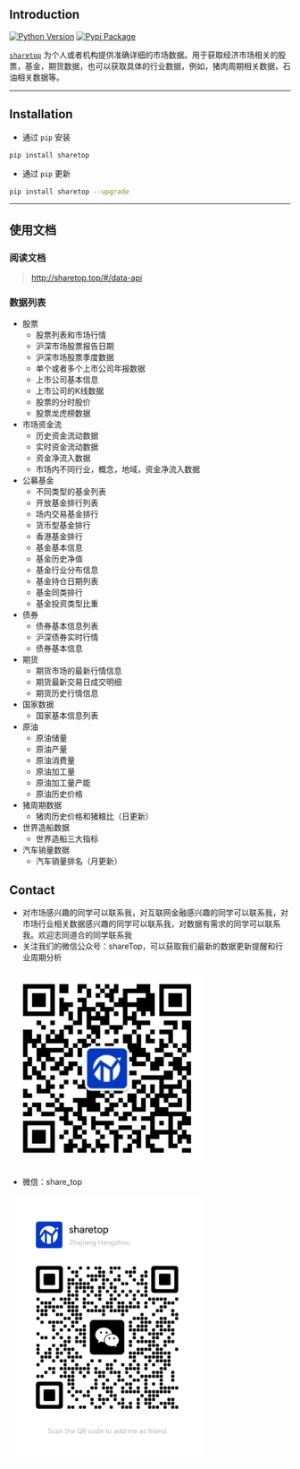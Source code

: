 ## Introduction

[![Python Version](https://img.shields.io/badge/python-3.6+-blue.svg?style=flat)](https://pypi.python.org/pypi/sharetop)
[![Pypi Package](https://img.shields.io/pypi/v/sharetop.svg?maxAge=60)](https://pypi.python.org/pypi/sharetop)

[`sharetop`](https://github.com/nrliangxy/sharetop) 为个人或者机构提供准确详细的市场数据。用于获取经济市场相关的股票，基金，期货数据，也可以获取具体的行业数据，例如，猪肉周期相关数据，石油相关数据等。

---

## Installation

- 通过 `pip` 安装

```bash
pip install sharetop
```

- 通过 `pip` 更新

```bash
pip install sharetop --upgrade
```

---

## 使用文档

### 阅读文档

> http://sharetop.top/#/data-api

### 数据列表
*   股票
    *   股票列表和市场行情
    *   沪深市场股票报告日期
    *   沪深市场股票季度数据
    *   单个或者多个上市公司年报数据
    *   上市公司基本信息
    *   上市公司的K线数据
    *   股票的分时股价
    *   股票龙虎榜数据
*   市场资金流
    *   历史资金流动数据
    *   实时资金流动数据
    *   资金净流入数据
    *   市场内不同行业，概念，地域，资金净流入数据
*   公募基金
    *   不同类型的基金列表
    *   开放基金排行列表
    *   场内交易基金排行
    *   货币型基金排行
    *   香港基金排行
    *   基金基本信息
    *   基金历史净值
    *   基金行业分布信息
    *   基金持仓日期列表
    *   基金同类排行
    *   基金投资类型比重
*   债券
    *   债券基本信息列表
    *   沪深债券实时行情
    *   债券基本信息
*   期货
    *   期货市场的最新行情信息
    *   期货最新交易日成交明细
    *   期货历史行情信息
*   国家数据
    *   国家基本信息列表
*   原油
    *   原油储量
    * 原油产量
    * 原油消费量
    * 原油加工量
    * 原油加工量产能
    * 原油历史价格
* 猪周期数据
    * 猪肉历史价格和猪粮比（日更新）
* 世界造船数据
    * 世界造船三大指标
* 汽车销量数据
    * 汽车销量排名（月更新）


## Contact
- 对市场感兴趣的同学可以联系我，对互联网金融感兴趣的同学可以联系我，对市场行业相关数据感兴趣的同学可以联系我，对数据有需求的同学可以联系我。欢迎志同道合的同学联系我
- 关注我们的微信公众号：shareTop，可以获取我们最新的数据更新提醒和行业周期分析

<img src="static/wechat_account.png" width="350">

- 微信：share_top

<img src="static/sharetop.jpg" width="350">


